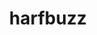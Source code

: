 ---
title: "harfbuzz"
layout: cache
categories: [package, develop]
meta: {"compilers": ["gcc@11.1.0", "gcc@11.4.0"], "num_specs": 42, "num_specs_by_stack": {"data-vis-sdk": 13, "e4s": 13, "hep": 16, "root": 42}, "oss": ["ubuntu20.04", "ubuntu22.04"], "platforms": ["linux"], "stacks": ["data-vis-sdk", "e4s", "hep", "root"], "targets": ["x86_64_v3"], "versions": ["10.2.0"]}
spec_details: [{"compiler": "gcc@11.4.0", "hash": "3cvzzouk4bxpgyn4ub4vhggxphp3y27t", "os": "ubuntu22.04", "platform": "linux", "size": "-", "stacks": ["hep", "root"], "target": "x86_64_v3", "variants": ["build_system=meson", "buildtype=release", "default_library:=shared", "~graphite2", "~strip"], "versions": ["10.2.0"]}, {"compiler": "gcc@11.4.0", "hash": "3g32nez4mo35vflpzfyeve4o7tywpekn", "os": "ubuntu22.04", "platform": "linux", "size": "-", "stacks": ["e4s", "root"], "target": "x86_64_v3", "variants": ["build_system=meson", "buildtype=release", "default_library:=shared", "~graphite2", "~strip"], "versions": ["10.2.0"]}, {"compiler": "gcc@11.4.0", "hash": "3zcufwydvj4u5zstli7wdxy6e4y7r3zy", "os": "ubuntu22.04", "platform": "linux", "size": "-", "stacks": ["hep", "root"], "target": "x86_64_v3", "variants": ["build_system=meson", "buildtype=release", "default_library:=shared", "~graphite2", "~strip"], "versions": ["10.2.0"]}, {"compiler": "gcc@11.4.0", "hash": "54ibniaqdzvoitcrfnfe4vsidik4sqq5", "os": "ubuntu22.04", "platform": "linux", "size": "-", "stacks": ["hep", "root"], "target": "x86_64_v3", "variants": ["build_system=meson", "buildtype=release", "default_library:=shared", "~graphite2", "~strip"], "versions": ["10.2.0"]}, {"compiler": "gcc@11.4.0", "hash": "5f74sd6572sj2weme5f27lzt7gpfmfvp", "os": "ubuntu22.04", "platform": "linux", "size": "-", "stacks": ["e4s", "root"], "target": "x86_64_v3", "variants": ["build_system=meson", "buildtype=release", "default_library:=shared", "~graphite2", "~strip"], "versions": ["10.2.0"]}, {"compiler": "gcc@11.1.0", "hash": "7jfjciltom3gxfwaqzotv75yq3lykizd", "os": "ubuntu20.04", "platform": "linux", "size": "-", "stacks": ["data-vis-sdk", "root"], "target": "x86_64_v3", "variants": ["build_system=meson", "buildtype=release", "default_library:=shared", "~graphite2", "~strip"], "versions": ["10.2.0"]}, {"compiler": "gcc@11.1.0", "hash": "7ru7i54akjqoqyyboawxdzr2e2gego5d", "os": "ubuntu20.04", "platform": "linux", "size": "-", "stacks": ["data-vis-sdk", "root"], "target": "x86_64_v3", "variants": ["build_system=meson", "buildtype=release", "default_library:=shared", "~graphite2", "~strip"], "versions": ["10.2.0"]}, {"compiler": "gcc@11.4.0", "hash": "a5l2tscfko5lyzu7ihq3x64ie2xpeafs", "os": "ubuntu22.04", "platform": "linux", "size": "-", "stacks": ["hep", "root"], "target": "x86_64_v3", "variants": ["build_system=meson", "buildtype=release", "default_library:=shared", "~graphite2", "~strip"], "versions": ["10.2.0"]}, {"compiler": "gcc@11.4.0", "hash": "af55a2uetbokxjfn2juopbpcyxfexde2", "os": "ubuntu22.04", "platform": "linux", "size": "-", "stacks": ["e4s", "root"], "target": "x86_64_v3", "variants": ["build_system=meson", "buildtype=release", "default_library:=shared", "~graphite2", "~strip"], "versions": ["10.2.0"]}, {"compiler": "gcc@11.4.0", "hash": "bg5b26kvfgosuksypl53pnfafvni6qyw", "os": "ubuntu22.04", "platform": "linux", "size": "-", "stacks": ["hep", "root"], "target": "x86_64_v3", "variants": ["build_system=meson", "buildtype=release", "default_library:=shared", "~graphite2", "~strip"], "versions": ["10.2.0"]}, {"compiler": "gcc@11.1.0", "hash": "blbc6h4j5pu3rxsn2c62zs2k6haci4zp", "os": "ubuntu20.04", "platform": "linux", "size": "-", "stacks": ["data-vis-sdk", "root"], "target": "x86_64_v3", "variants": ["build_system=meson", "buildtype=release", "default_library:=shared", "~graphite2", "~strip"], "versions": ["10.2.0"]}, {"compiler": "gcc@11.4.0", "hash": "bm7wej25x6daeeq5dugwbics5rmne2kz", "os": "ubuntu22.04", "platform": "linux", "size": "-", "stacks": ["hep", "root"], "target": "x86_64_v3", "variants": ["build_system=meson", "buildtype=release", "default_library:=shared", "~graphite2", "~strip"], "versions": ["10.2.0"]}, {"compiler": "gcc@11.4.0", "hash": "ccpwytgrtxxcz5oqulk6ep5zp46mscvj", "os": "ubuntu22.04", "platform": "linux", "size": "-", "stacks": ["hep", "root"], "target": "x86_64_v3", "variants": ["build_system=meson", "buildtype=release", "default_library:=shared", "~graphite2", "~strip"], "versions": ["10.2.0"]}, {"compiler": "gcc@11.1.0", "hash": "chffxh6c3lraqqxrt2ln24hlp224bbof", "os": "ubuntu20.04", "platform": "linux", "size": "-", "stacks": ["data-vis-sdk", "root"], "target": "x86_64_v3", "variants": ["build_system=meson", "buildtype=release", "default_library:=shared", "~graphite2", "~strip"], "versions": ["10.2.0"]}, {"compiler": "gcc@11.4.0", "hash": "df26u5pbc7wre2fgjy4oix2hfby572hd", "os": "ubuntu22.04", "platform": "linux", "size": "-", "stacks": ["hep", "root"], "target": "x86_64_v3", "variants": ["build_system=meson", "buildtype=release", "default_library:=shared", "~graphite2", "~strip"], "versions": ["10.2.0"]}, {"compiler": "gcc@11.4.0", "hash": "easxx23r6k2aia2gqf3xqjj4cikzlbcy", "os": "ubuntu22.04", "platform": "linux", "size": "-", "stacks": ["e4s", "root"], "target": "x86_64_v3", "variants": ["build_system=meson", "buildtype=release", "default_library:=shared", "~graphite2", "~strip"], "versions": ["10.2.0"]}, {"compiler": "gcc@11.4.0", "hash": "fynpy6n2a4t6nrct5ftsm65ievoq2fqd", "os": "ubuntu22.04", "platform": "linux", "size": "-", "stacks": ["e4s", "root"], "target": "x86_64_v3", "variants": ["build_system=meson", "buildtype=release", "default_library:=shared", "~graphite2", "~strip"], "versions": ["10.2.0"]}, {"compiler": "gcc@11.1.0", "hash": "h3mafhgrusrtu4ykz6frgv7tvvezytkb", "os": "ubuntu20.04", "platform": "linux", "size": "-", "stacks": ["data-vis-sdk", "root"], "target": "x86_64_v3", "variants": ["build_system=meson", "buildtype=release", "default_library:=shared", "~graphite2", "~strip"], "versions": ["10.2.0"]}, {"compiler": "gcc@11.1.0", "hash": "j5hqdnpwag7jtn6bgn6genetwwn2r6nd", "os": "ubuntu20.04", "platform": "linux", "size": "-", "stacks": ["data-vis-sdk", "root"], "target": "x86_64_v3", "variants": ["build_system=meson", "buildtype=release", "default_library:=shared", "~graphite2", "~strip"], "versions": ["10.2.0"]}, {"compiler": "gcc@11.4.0", "hash": "kvbt5x6ni3zactghjd7hwzf3vrue2zyt", "os": "ubuntu22.04", "platform": "linux", "size": "-", "stacks": ["hep", "root"], "target": "x86_64_v3", "variants": ["build_system=meson", "buildtype=release", "default_library:=shared", "~graphite2", "~strip"], "versions": ["10.2.0"]}, {"compiler": "gcc@11.4.0", "hash": "kxywz62e32i4i3q5bfz37konth25kkwv", "os": "ubuntu22.04", "platform": "linux", "size": "-", "stacks": ["hep", "root"], "target": "x86_64_v3", "variants": ["build_system=meson", "buildtype=release", "default_library:=shared", "~graphite2", "~strip"], "versions": ["10.2.0"]}, {"compiler": "gcc@11.4.0", "hash": "mafu43y2n3vfgurfndwjky73iirkhozm", "os": "ubuntu22.04", "platform": "linux", "size": "-", "stacks": ["hep", "root"], "target": "x86_64_v3", "variants": ["build_system=meson", "buildtype=release", "default_library:=shared", "~graphite2", "~strip"], "versions": ["10.2.0"]}, {"compiler": "gcc@11.4.0", "hash": "mgwuf7wfmhv3pcvl5m34nupx3baqtfpr", "os": "ubuntu22.04", "platform": "linux", "size": "-", "stacks": ["hep", "root"], "target": "x86_64_v3", "variants": ["build_system=meson", "buildtype=release", "default_library:=shared", "~graphite2", "~strip"], "versions": ["10.2.0"]}, {"compiler": "gcc@11.4.0", "hash": "nv3qloj6tw5rsmpk6e56yaz2crv3mwdc", "os": "ubuntu22.04", "platform": "linux", "size": "-", "stacks": ["hep", "root"], "target": "x86_64_v3", "variants": ["build_system=meson", "buildtype=release", "default_library:=shared", "~graphite2", "~strip"], "versions": ["10.2.0"]}, {"compiler": "gcc@11.1.0", "hash": "o4doee4ped7tc2xhrf6hwg5bhefkex53", "os": "ubuntu20.04", "platform": "linux", "size": "-", "stacks": ["data-vis-sdk", "root"], "target": "x86_64_v3", "variants": ["build_system=meson", "buildtype=release", "default_library:=shared", "~graphite2", "~strip"], "versions": ["10.2.0"]}, {"compiler": "gcc@11.4.0", "hash": "o5evthggm55i2zevhr73m7ubvhjicpr3", "os": "ubuntu22.04", "platform": "linux", "size": "-", "stacks": ["hep", "root"], "target": "x86_64_v3", "variants": ["build_system=meson", "buildtype=release", "default_library:=shared", "~graphite2", "~strip"], "versions": ["10.2.0"]}, {"compiler": "gcc@11.1.0", "hash": "onuoqhz2vrpmparr6qgesz757rfgbpb6", "os": "ubuntu20.04", "platform": "linux", "size": "-", "stacks": ["data-vis-sdk", "root"], "target": "x86_64_v3", "variants": ["build_system=meson", "buildtype=release", "default_library:=shared", "~graphite2", "~strip"], "versions": ["10.2.0"]}, {"compiler": "gcc@11.4.0", "hash": "pfqrwkzd7f477ooatueo7hwt6qke732p", "os": "ubuntu22.04", "platform": "linux", "size": "-", "stacks": ["e4s", "root"], "target": "x86_64_v3", "variants": ["build_system=meson", "buildtype=release", "default_library:=shared", "~graphite2", "~strip"], "versions": ["10.2.0"]}, {"compiler": "gcc@11.4.0", "hash": "q4z25ydkdkyeppzefafyoxuia2gjleuy", "os": "ubuntu22.04", "platform": "linux", "size": "-", "stacks": ["hep", "root"], "target": "x86_64_v3", "variants": ["build_system=meson", "buildtype=release", "default_library:=shared", "~graphite2", "~strip"], "versions": ["10.2.0"]}, {"compiler": "gcc@11.4.0", "hash": "rsntrttoghthcdo22wiisbtq6ewtz4h6", "os": "ubuntu22.04", "platform": "linux", "size": "-", "stacks": ["e4s", "root"], "target": "x86_64_v3", "variants": ["build_system=meson", "buildtype=release", "default_library:=shared", "~graphite2", "~strip"], "versions": ["10.2.0"]}, {"compiler": "gcc@11.4.0", "hash": "skcqmsfdxeeic7rnxvijkfsxkyzlqo53", "os": "ubuntu22.04", "platform": "linux", "size": "-", "stacks": ["e4s", "root"], "target": "x86_64_v3", "variants": ["build_system=meson", "buildtype=release", "default_library:=shared", "~graphite2", "~strip"], "versions": ["10.2.0"]}, {"compiler": "gcc@11.1.0", "hash": "sohtot72d4utoucnentypz4ppbhfukc4", "os": "ubuntu20.04", "platform": "linux", "size": "-", "stacks": ["data-vis-sdk", "root"], "target": "x86_64_v3", "variants": ["build_system=meson", "buildtype=release", "default_library:=shared", "~graphite2", "~strip"], "versions": ["10.2.0"]}, {"compiler": "gcc@11.1.0", "hash": "tqs2iolrewrjqhf4ct77qi5d2dyq7d7g", "os": "ubuntu20.04", "platform": "linux", "size": "-", "stacks": ["data-vis-sdk", "root"], "target": "x86_64_v3", "variants": ["build_system=meson", "buildtype=release", "default_library:=shared", "~graphite2", "~strip"], "versions": ["10.2.0"]}, {"compiler": "gcc@11.4.0", "hash": "uqm42y525s42opo6y4ik3cqkeppx7gkm", "os": "ubuntu22.04", "platform": "linux", "size": "-", "stacks": ["e4s", "root"], "target": "x86_64_v3", "variants": ["build_system=meson", "buildtype=release", "default_library:=shared", "~graphite2", "~strip"], "versions": ["10.2.0"]}, {"compiler": "gcc@11.1.0", "hash": "w47ltx6gzyn5p35vknyh5d34cgarp62p", "os": "ubuntu20.04", "platform": "linux", "size": "-", "stacks": ["data-vis-sdk", "root"], "target": "x86_64_v3", "variants": ["build_system=meson", "buildtype=release", "default_library:=shared", "~graphite2", "~strip"], "versions": ["10.2.0"]}, {"compiler": "gcc@11.1.0", "hash": "xgeflzls3fka76njpzkl4i5z63e36aal", "os": "ubuntu20.04", "platform": "linux", "size": "-", "stacks": ["data-vis-sdk", "root"], "target": "x86_64_v3", "variants": ["build_system=meson", "buildtype=release", "default_library:=shared", "~graphite2", "~strip"], "versions": ["10.2.0"]}, {"compiler": "gcc@11.4.0", "hash": "xr5ilo2upy4fwolxa7txzueifmgkdhmt", "os": "ubuntu22.04", "platform": "linux", "size": "-", "stacks": ["e4s", "root"], "target": "x86_64_v3", "variants": ["build_system=meson", "buildtype=release", "default_library:=shared", "~graphite2", "~strip"], "versions": ["10.2.0"]}, {"compiler": "gcc@11.4.0", "hash": "yd5g5asfquvuyie5hxnbmo7jdvhis3fs", "os": "ubuntu22.04", "platform": "linux", "size": "-", "stacks": ["hep", "root"], "target": "x86_64_v3", "variants": ["build_system=meson", "buildtype=release", "default_library:=shared", "~graphite2", "~strip"], "versions": ["10.2.0"]}, {"compiler": "gcc@11.4.0", "hash": "ys66pg653a5i4sacfubaauhfngf5hr6n", "os": "ubuntu22.04", "platform": "linux", "size": "-", "stacks": ["e4s", "root"], "target": "x86_64_v3", "variants": ["build_system=meson", "buildtype=release", "default_library:=shared", "~graphite2", "~strip"], "versions": ["10.2.0"]}, {"compiler": "gcc@11.4.0", "hash": "z2q6rrbotlt6vcbtvklh3l2jhmskketm", "os": "ubuntu22.04", "platform": "linux", "size": "-", "stacks": ["e4s", "root"], "target": "x86_64_v3", "variants": ["build_system=meson", "buildtype=release", "default_library:=shared", "~graphite2", "~strip"], "versions": ["10.2.0"]}, {"compiler": "gcc@11.4.0", "hash": "zd22glirrum25rw6v575aqvq5yv3sw7f", "os": "ubuntu22.04", "platform": "linux", "size": "-", "stacks": ["e4s", "root"], "target": "x86_64_v3", "variants": ["build_system=meson", "buildtype=release", "default_library:=shared", "~graphite2", "~strip"], "versions": ["10.2.0"]}, {"compiler": "gcc@11.1.0", "hash": "zideezxh5lq3qmtfiqrzigg2yxzrdi4e", "os": "ubuntu20.04", "platform": "linux", "size": "-", "stacks": ["data-vis-sdk", "root"], "target": "x86_64_v3", "variants": ["build_system=meson", "buildtype=release", "default_library:=shared", "~graphite2", "~strip"], "versions": ["10.2.0"]}]
---